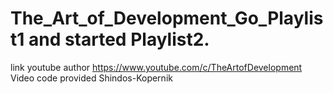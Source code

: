 # The_Art_of_Development_Go_Playlist1 and started Playlist2.
link youtube author https://www.youtube.com/c/TheArtofDevelopment
Video code provided Shindos-Kopernik

